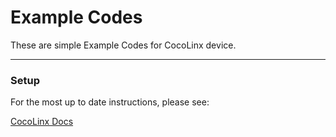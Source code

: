 # Example Codes

These are simple Example Codes for CocoLinx device.

-----
### Setup
For the most up to date instructions, please see:

[CocoLinx Docs]()


